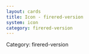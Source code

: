 ```yaml
---
layout: cards
title: Icon - firered-version
system: icon
category: firered-version
---
```

<div class="alert alert-secondary mb-4"><span class="i18n innerHTML-category">Category: </span><span class="i18n innerHTML-cat-firered-version">firered-version</span></div>
